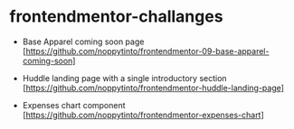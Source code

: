 # frontendmentor-challanges

- Base Apparel coming soon page\
  [https://github.com/noppytinto/frontendmentor-09-base-apparel-coming-soon]
  
- Huddle landing page with a single introductory section\
  [https://github.com/noppytinto/frontendmentor-huddle-landing-page]
  
- Expenses chart component\
  [https://github.com/noppytinto/frontendmentor-expenses-chart]
